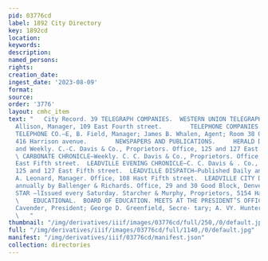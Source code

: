 ```yaml
---
pid: 03776cd
label: 1892 City Directory
key: 1892cd
location: 
keywords: 
description: 
named_persons: 
rights: 
creation_date: 
ingest_date: '2023-08-09'
format: 
source: 
order: '3776'
layout: cmhc_item
text: "   City Record. 39 TELEGRAPH COMPANIES.  WESTERN UNION TELEGRAPH CO.—R. D.
  Allison, Manager, 109 East Fourth street.        TELEPHONE COMPANIES.  COLORADO
  TELEPHONE CO.—E, B. Field, Manager; James B. Whalen, Agent; Room 38 Quincy block,
  416 Harrison avenue.        NEWSPAPERS AND PUBLICATIONS.     HERALD DEMOCRAT—Daily
  and Weekly. C.-C. Davis & Co., Proprietors. Office, 125 and 127 East Fifth street.
  \ CARBONATE CHRONICLE—Weekly. C. C. Davis & Co., Proprietors. Office, 125 and 127
  East Fifth street.  LEADVILLE EVENING CHRONICLE—C. C. Davis & . Co., Proprietors,
  125 and 127 East Fifth street.  LEADVILLE DISPATCH—Published Daily and Weekly. P.
  A. Leonard, Manager. Office, 108 Hast Fifth street.  LEADVILLE CITY DIRECTORY—Published
  annually by Ballenger & Richards. Office, 29 and 30 Good Block, Denver, Colo.  LEADVILLE
  STAR —lIssued every Saturday. Starcher & Murphy, Proprietors, 5154 Harrison avenue.
  \    EDUCATIONAL.  BOARD OF EDUCATION. MEETS AT THE PRESIDENT’S OFFICE. Charles
  Cavender, President; George D. Greenfield, Secre- tary; A. VY. Hunter, Treasurer.
  \   "
thumbnail: "/img/derivatives/iiif/images/03776cd/full/250,/0/default.jpg"
full: "/img/derivatives/iiif/images/03776cd/full/1140,/0/default.jpg"
manifest: "/img/derivatives/iiif/03776cd/manifest.json"
collection: directories
---
```

